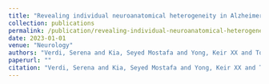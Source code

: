 ```yaml
---
title: "Revealing individual neuroanatomical heterogeneity in Alzheimer disease using neuroanatomical normative modeling"
collection: publications
permalink: /publication/revealing-individual-neuroanatomical-heterogeneity-in-alzheimer-disease-using-neuroanatomical-normative-modeling
date: 2023-01-01
venue: "Neurology"
authors: "Verdi, Serena and Kia, Seyed Mostafa and Yong, Keir XX and Tosun, Duygu and Schott, Jonathan M and Marquand, Andre F and Cole, James H"
paperurl: ""
citation: "Verdi, Serena and Kia, Seyed Mostafa and Yong, Keir XX and Tosun, Duygu and Schott, Jonathan M and Marquand, Andre F and Cole, James H (2023). Revealing individual neuroanatomical heterogeneity in Alzheimer disease using neuroanatomical normative modeling. Neurology."
---
```

